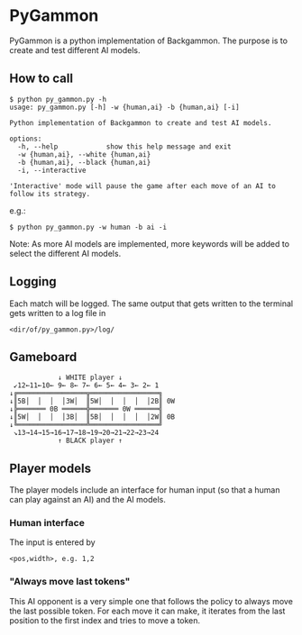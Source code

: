 # PyGammon
PyGammon is a python implementation of Backgammon.
The purpose is to create and test different AI models.

## How to call

```
$ python py_gammon.py -h
usage: py_gammon.py [-h] -w {human,ai} -b {human,ai} [-i]

Python implementation of Backgammon to create and test AI models.

options:
  -h, --help            show this help message and exit
  -w {human,ai}, --white {human,ai}
  -b {human,ai}, --black {human,ai}
  -i, --interactive

'Interactive' mode will pause the game after each move of an AI to follow its strategy.

```
e.g.:
```
$ python py_gammon.py -w human -b ai -i
```
Note: As more AI models are implemented, more keywords will be added to select the different AI models.

## Logging
Each match will be logged. The same output that gets written to the terminal gets written to a log file in
```
<dir/of/py_gammon.py>/log/
```

## Gameboard
```
            ↓ WHITE player ↓          
 ↙12←11←10← 9← 8← 7← 6← 5← 4← 3← 2← 1
↓╔═════════════════╦═════════════════╗
↓║5B│  │  │  │3W│  ║5W│  │  │  │  │2B║ 0W
↓╠═══════ 0B ══════╬═══════ 0W ══════╣
↓║5W│  │  │  │3B│  ║5B│  │  │  │  │2W║ 0B
↓╚═════════════════╩═════════════════╝
 ↘13→14→15→16→17→18→19→20→21→22→23→24
            ↑ BLACK player ↑
```


## Player models
The player models include an interface for human input (so that a human can play against an AI) and the AI models.

### Human interface
The input is entered by
```
<pos,width>, e.g. 1,2
```

### "Always move last tokens"
This AI opponent is a very simple one that follows the policy to always move the last possible token. For each move it can make, it iterates from the last position to the first index and tries to move a token.
